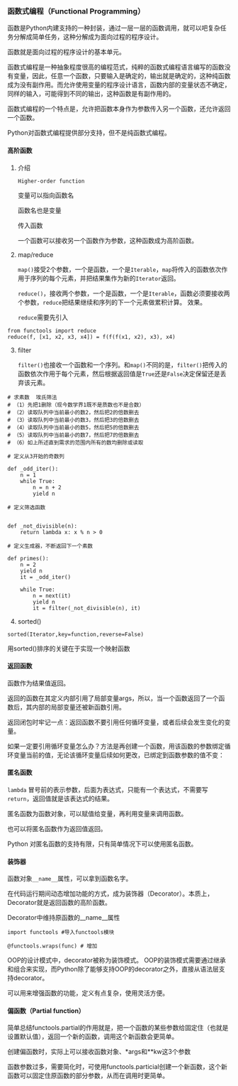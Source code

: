 ### 函数式编程（Functional Programming）

函数是Python内建支持的一种封装，通过一层一层的函数调用，就可以吧复杂任务分解成简单任务，这种分解成为面向过程的程序设计。

函数就是面向过程的程序设计的基本单元。

函数式编程是一种抽象程度很高的编程范式，纯粹的函数式编程语言编写的函数没有变量，因此，任意一个函数，只要输入是确定的，输出就是确定的，这种纯函数成为没有副作用。而允许使用变量的程序设计语言，函数内部的变量状态不确定，同样的输入，可能得到不同的输出，这种函数是有副作用的。

函数式编程的一个特点是，允许把函数本身作为参数传入另一个函数，还允许返回一个函数。

Python对函数式编程提供部分支持，但不是纯函数式编程。

#### 高阶函数

1. 介绍

    `Higher-order function`

    变量可以指向函数名

    函数名也是变量

    传入函数

    一个函数可以接收另一个函数作为参数，这种函数成为高阶函数。

2. map/reduce

    `map()`接受2个参数，一个是函数，一个是`Iterable`，`map`将传入的函数依次作用于序列的每个元素，并把结果集作为新的`Iterator`返回。

    `reduce()`，接收两个参数，一个是函数，一个是`Iterable`，函数必须要接收两个参数，`reduce`把结果继续和序列的下一个元素做累积计算。
    效果。

    `reduce`需要先引入

```
from functools import reduce
reduce(f, [x1, x2, x3, x4]) = f(f(f(x1, x2), x3), x4)
```

3. filter

    `filter()`也接收一个函数和一个序列。和`map()`不同的是，`filter()`把传入的函数依次作用于每个元素，然后根据返回值是`True`还是`False`决定保留还是丢弃该元素。

```
# 求素数  埃氏筛法
# （1）先把1删除（现今数学界1既不是质数也不是合数）
# （2）读取队列中当前最小的数2，然后把2的倍数删去
# （3）读取队列中当前最小的数3，然后把3的倍数删去
# （4）读取队列中当前最小的数5，然后把5的倍数删去
# （5）读取队列中当前最小的数7，然后把7的倍数删去
# （6）如上所述直到需求的范围内所有的数均删除或读取

# 定义从3开始的奇数列

def _odd_iter():
    n = 1
    while True:
        n = n + 2
        yield n

# 定义筛选函数


def _not_divisible(n):
    return lambda x: x % n > 0

# 定义生成器，不断返回下一个素数

def primes():
    n = 2
    yield n
    it = _odd_iter()

    while True:
        n = next(it)
        yield n
        it = filter(_not_divisible(n), it)
```

4. sorted()

```
sorted(Iterator,key=function,reverse=False)
```

用sorted()排序的关键在于实现一个映射函数

#### 返回函数

函数作为结果值返回。

返回的函数在其定义内部引用了局部变量args，所以，当一个函数返回了一个函数后，其内部的局部变量还被新函数引用。

返回闭包时牢记一点：返回函数不要引用任何循环变量，或者后续会发生变化的变量。

如果一定要引用循环变量怎么办？方法是再创建一个函数，用该函数的参数绑定循环变量当前的值，无论该循环变量后续如何更改，已绑定到函数参数的值不变：

#### 匿名函数

`lambda`
冒号前的表示参数，后面为表达式，只能有一个表达式，不需要写`return`，返回值就是该表达式的结果。

匿名函数为函数对象，可以赋值给变量，再利用变量来调用函数。

也可以将匿名函数作为返回值返回。

Python 对匿名函数的支持有限，只有简单情况下可以使用匿名函数。

#### 装饰器

函数对象`__name__`属性，可以拿到函数名字。

在代码运行期间动态增加功能的方式，成为装饰器（Decorator）。本质上，Decorator就是返回函数的高阶函数。

Decorator中维持原函数的__name__属性

```
import functools #导入functools模块

@functools.wraps(func) # 增加

```

OOP的设计模式中，decorator被称为装饰模式。
OOP的装饰模式需要通过继承和组合来实现，而Python除了能够支持OOP的decorator之外，直接从语法层支持decorator。

可以用来增强函数的功能，定义有点复杂，使用灵活方便。

#### 偏函数（Partial function）

简单总结functools.partial的作用就是，把一个函数的某些参数给固定住（也就是设置默认值），返回一个新的函数，调用这个新函数会更简单。

创建偏函数时，实际上可以接收函数对象、*args和**kw这3个参数

函数参数过多，需要简化时，可使用functools.particial创建一个新函数，这个新函数可以固定住原函数的部分参数，从而在调用时更简单。


